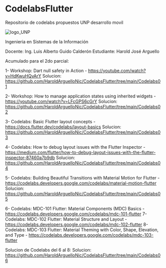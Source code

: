 # CodelabsFlutter
Repositorio de codelabs propuestos UNP desarrollo movil

![logo_UNP](https://github.com/HaroldArguelloNic/CodelabsFlutter/assets/89761802/7010e4a6-ad44-4ebe-b598-35b88776b672)

Ingenieria en Sistemas de la Información

Docente: Ing. Luis Alberto Guido Calderón
Estudiante: Harold José Arguello

Acumulado para el 2do parcial:

1- Workshop: Dart null safety in Action - https://youtube.com/watch?v=HdKwuHQvArY
Solucion: https://github.com/HaroldArguelloNic/CodelabsFlutter/tree/main/Codelabs01

2- Workshop: How to manage application states using inherited widgets - https://youtube.com/watch?v=LFcGPS6cGrY
Solucion: https://github.com/HaroldArguelloNic/CodelabsFlutter/tree/main/Codelabs02

3- Codelabs: Basic Flutter layout concepts - https://docs.flutter.dev/codelabs/layout-basics
Solucion: https://github.com/HaroldArguelloNic/CodelabsFlutter/tree/main/Codelabs03

4- Codelabs: How to debug layout issues with the Flutter Inspector - https://medium.com/flutter/how-to-debug-layout-issues-with-the-flutter-inspector-87460a7b9db
Solucion: https://github.com/HaroldArguelloNic/CodelabsFlutter/tree/main/Codelabs04

5- Codelabs: Building Beautiful Transitions with Material Motion for Flutter - https://codelabs.developers.google.com/codelabs/material-motion-flutter
Solucion: https://github.com/HaroldArguelloNic/CodelabsFlutter/tree/main/Codelabs05

6- Codelabs: MDC-101 Flutter: Material Components (MDC) Basics - https://codelabs.developers.google.com/codelabs/mdc-101-flutter
7- Codelabs: MDC-102 Flutter: Material Structure and Layout - https://codelabs.developers.google.com/codelabs/mdc-102-flutter
8- Codelabs: MDC-103 Flutter: Material Theming with Color, Shape, Elevation, and Type - https://codelabs.developers.google.com/codelabs/mdc-103-flutter

Solucion de Codelabs del 6 al 8: Solucion: https://github.com/HaroldArguelloNic/CodelabsFlutter/tree/main/Codelabs06


